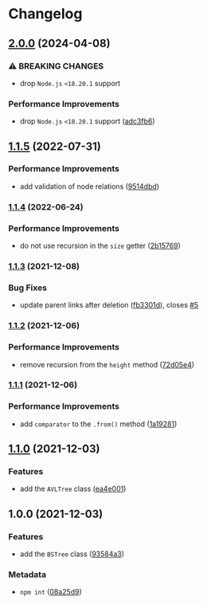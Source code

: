 # Changelog

## [2.0.0](https://github.com/vansergen/bstrees/compare/v1.1.5...v2.0.0) (2024-04-08)

### ⚠ BREAKING CHANGES

- drop `Node.js` `<18.20.1` support

### Performance Improvements

- drop `Node.js` `<18.20.1` support ([adc3fb6](https://github.com/vansergen/bstrees/commit/adc3fb65144229ea60674fbf6bead7a372644f9a))

## [1.1.5](https://github.com/vansergen/bstrees/compare/v1.1.4...v1.1.5) (2022-07-31)

### Performance Improvements

- add validation of node relations ([9514dbd](https://github.com/vansergen/bstrees/commit/9514dbdb1bf5e24a34886e8716c04f2c3469a487))

### [1.1.4](https://github.com/vansergen/bstrees/compare/v1.1.3...v1.1.4) (2022-06-24)

### Performance Improvements

- do not use recursion in the `size` getter ([2b15769](https://github.com/vansergen/bstrees/commit/2b15769b7f74669a1296285904e64f03df5037de))

### [1.1.3](https://github.com/vansergen/bstrees/compare/v1.1.2...v1.1.3) (2021-12-08)

### Bug Fixes

- update parent links after deletion ([fb3301d](https://github.com/vansergen/bstrees/commit/fb3301d0ce0fbd6e2a1311a327f4acb3390f729f)), closes [#5](https://github.com/vansergen/bstrees/issues/5)

### [1.1.2](https://github.com/vansergen/bstrees/compare/v1.1.1...v1.1.2) (2021-12-06)

### Performance Improvements

- remove recursion from the `height` method ([72d05e4](https://github.com/vansergen/bstrees/commit/72d05e4e84623948bae3a5f9fe9a1f0b5cd50468))

### [1.1.1](https://github.com/vansergen/bstrees/compare/v1.1.0...v1.1.1) (2021-12-06)

### Performance Improvements

- add `comparator` to the `.from()` method ([1a19281](https://github.com/vansergen/bstrees/commit/1a192815340a2a62e5bc64e276e3f2c8c37758c7))

## [1.1.0](https://github.com/vansergen/bstrees/compare/v1.0.0...v1.1.0) (2021-12-03)

### Features

- add the `AVLTree` class ([ea4e001](https://github.com/vansergen/bstrees/commit/ea4e00154bd4ebeb31039748b6a01586e7811564))

## 1.0.0 (2021-12-03)

### Features

- add the `BSTree` class ([93584a3](https://github.com/vansergen/bstrees/commit/93584a30912838d03359ec8e8b2528521de8348b))

### Metadata

- `npm int` ([08a25d9](https://github.com/vansergen/bstrees/commit/08a25d99c6cf41426db311cace263f7995f1f2b6))

